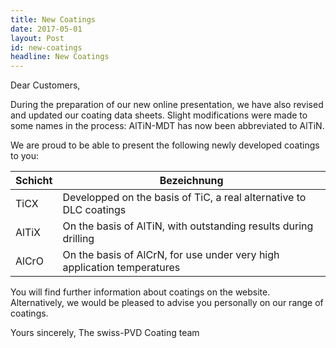 ```yaml
---
title: New Coatings
date: 2017-05-01
layout: Post
id: new-coatings
headline: New Coatings
---
```

Dear Customers,

During the preparation of our new online presentation, we have also revised and updated our coating data sheets. Slight modifications were made to some names in the process: AlTiN-MDT has now been abbreviated to AlTiN.

We are proud to be able to present the following newly developed coatings to you:

| Schicht | Bezeichnung |
| ------- | ----------- |
| TiCX    | Developped on the basis of TiC, a real alternative to DLC coatings |
| AlTiX   | On the basis of AlTiN, with outstanding results during drilling |
| AlCrO   | On the basis of AlCrN, for use under very high application temperatures |

You will find further information about coatings on the website. Alternatively, we would  be pleased to advise you personally on our range of coatings.

Yours sincerely,
The swiss-PVD Coating team
